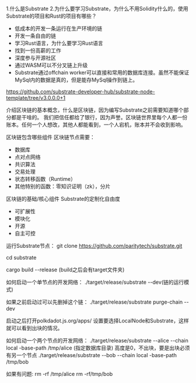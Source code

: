 1.什么是Substrate
2.为什么要学习Substrate，为什么不用Solidity什么的，使用Substrate的项目和Rust的项目有哪些？
  * 低成本的开发一条运行在生产环境的链
  * 开发一条自由的链
  * 学习Rust语言，为什么要学习Rust语言
  * 找到一份高薪的工作
  * 深度参与开源社区
  * 通过WASM可以不分叉链上升级
  * Substrate通过offchain worker可以直接和常用的数据库连接。虽然不能保证MySql内的数据是真的，但是能存MySql操作到链上。

https://github.com/substrate-developer-hub/substrate-node-template/tree/v3.0.0.0+1

介绍区块链的基本概念，什么是区块链，因为编写Substrate之前需要知道哪个部分都是干啥的。
我们把信任都给了银行，因为声誉。区块链世界里每个人都一份账本。任何一个人想改，其他人都能看到，一个人宕机，账本并不会收到影响。

区块链包含哪些组件
区块链节点需要：
* 数据库
* 点对点网络
* 共识算法
* 交易处理
* 状态转移函数（Runtime）
* 其他特别的函数：零知识证明（zk），分片

区块链的基础/核心组件
Substrate的定制化自由度

* 可扩展性
* 模块化
* 开源
* 自主可控

运行Substrate节点：
git clone https://github.com/paritytech/substrate.git

cd substrate

cargo build --release (build之后会有target文件夹)

如何启动一个单节点的开发网络：
./target/release/substrate --dev(链的运行模式)

如果之前启动过可以先删掉这个链：
./target/release/substrate purge-chain --dev

启动之后打开polkdadot.js.org/apps/ 设置要选择LocalNode和Substrate，这样就可以看到出块的情况。

如何启动一个两个节点的开发网络：
./target/release/substrate --alice --chain local -base-path /tmp/alice (指定数据库目录)
高度是0，不出块，要是出块必须有另一个节点
./target/release/substrate --bob --chain local -base-path /tmp/bob

如果有问题:
rm -rf /tmp/alice
rm -rf/tmp/bob
